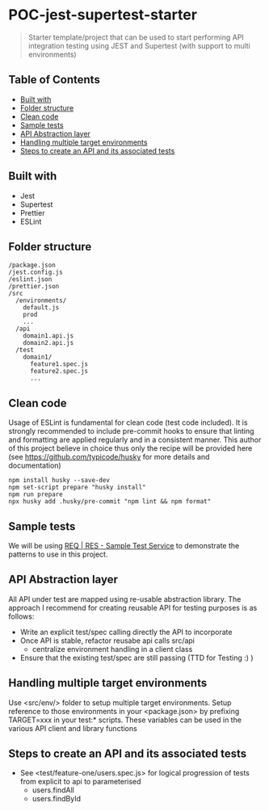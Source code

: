 # POC-jest-supertest-starter
>Starter template/project that can be used to start performing API integration testing using JEST and Supertest (with support to multi environments)

## Table of Contents
<!-- npx markdown-toc -i README.md -->

<!-- toc -->

- [Built with](#built-with)
- [Folder structure](#folder-structure)
- [Clean code](#clean-code)
- [Sample tests](#sample-tests)
- [API Abstraction layer](#api-abstraction-layer)
- [Handling multiple target environments](#handling-multiple-target-environments)
- [Steps to create an API and its associated tests](#steps-to-create-an-api-and-its-associated-tests)

<!-- tocstop -->

## Built with
* Jest
* Supertest
* Prettier
* ESLint

## Folder structure
```
/package.json
/jest.config.js
/eslint.json
/prettier.json
/src
  /environments/
    default.js
    prod
    ...
  /api
    domain1.api.js
    domain2.api.js
  /test
    domain1/
      feature1.spec.js
      feature2.spec.js
      ...
```

## Clean code
Usage of ESLint is fundamental for clean code (test code included). It is strongly recommended to include pre-commit 
hooks to ensure that linting and formatting are applied regularly and in a consistent manner. This author of this project
believe in choice thus only the recipe will be provided here (see <https://github.com/typicode/husky> for more details 
and documentation)
```shell
npm install husky --save-dev
npm set-script prepare "husky install"
npm run prepare
npx husky add .husky/pre-commit "npm lint && npm format"
```

## Sample tests
We will be using [REQ | RES - Sample Test Service](https://reqres.in/) to demonstrate the patterns to use in this project.

## API Abstraction layer
All API under test are mapped using re-usable abstraction library. The approach I recommend for creating reusable API for testing
purposes is as follows:
* Write an explicit test/spec calling directly the API to incorporate
* Once API is stable, refactor reusabe api calls src/api
  * centralize environment handling in a client class
* Ensure that the existing test/spec are still passing (TTD for Testing :) )

## Handling multiple target environments
Use <src/env/> folder to setup multiple target environments. Setup reference to those environments in your 
<package.json> by prefixing TARGET=xxx in your test:* scripts. These variables can be used in the various API client 
and library functions

## Steps to create an API and its associated tests
* See <test/feature-one/users.spec.js> for logical progression of tests from explicit to api to parameterised
  * users.findAll
  * users.findById
